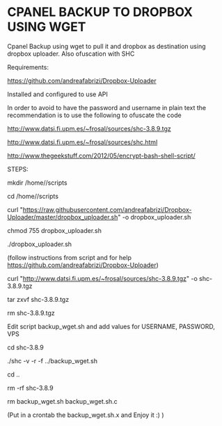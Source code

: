 # CPANEL BACKUP TO DROPBOX USING WGET
Cpanel Backup using wget to pull it and dropbox as destination using dropbox uploader. Also ofuscation with SHC


Requirements:

https://github.com/andreafabrizi/Dropbox-Uploader

Installed and configured to use API

In order to avoid to have the password and username in plain text the recommendation is to use the following to ofuscate the code

http://www.datsi.fi.upm.es/~frosal/sources/shc-3.8.9.tgz 

http://www.datsi.fi.upm.es/~frosal/sources/shc.html

http://www.thegeekstuff.com/2012/05/encrypt-bash-shell-script/ 



STEPS:

mkdir /home/<username>/scripts

cd /home/<username>/scripts

curl "https://raw.githubusercontent.com/andreafabrizi/Dropbox-Uploader/master/dropbox_uploader.sh" -o dropbox_uploader.sh

chmod 755 dropbox_uploader.sh 

./dropbox_uploader.sh

(follow instructions from script and for help https://github.com/andreafabrizi/Dropbox-Uploader)

curl "http://www.datsi.fi.upm.es/~frosal/sources/shc-3.8.9.tgz" -o shc-3.8.9.tgz

tar zxvf shc-3.8.9.tgz

rm shc-3.8.9.tgz

Edit script backup_wget.sh and add values for USERNAME, PASSWORD, VPS

cd shc-3.8.9

./shc -v -r -f ../backup_wget.sh 

cd ..

rm -rf shc-3.8.9

rm backup_wget.sh backup_wget.sh.c

(Put in a crontab the backup_wget.sh.x and Enjoy it :) )
